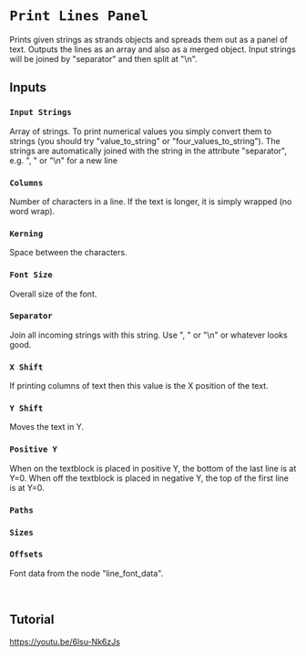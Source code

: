 # `Print Lines Panel`
Prints given strings as strands objects and spreads them out as a panel of text.
Outputs the lines as an array and also as a merged object.
Input strings will be joined by "separator" and then split at "\n".

## Inputs

### `Input Strings`
Array of strings. To print numerical values you simply convert them to strings (you should try "value_to_string" or "four_values_to_string").
The strings are automatically joined with the string in the attribute "separator", e.g. ", " or "\n" for a new line

### `Columns`
Number of characters in a line. If the text is longer, it is simply wrapped (no word wrap).

### `Kerning`
Space between the characters.

### `Font Size`
Overall size of the font.

### `Separator`
Join all incoming strings with this string.
Use ", " or "\n" or whatever looks good.

### `X Shift`
If printing columns of text then this value is the X position of the text.

### `Y Shift`
Moves the text in Y.

### `Positive Y`
When on the textblock is placed in positive Y, the bottom of the last line is at Y=0.
When off the textblock is placed in negative Y, the top of the first line is at Y=0.

### `Paths`
### `Sizes`
### `Offsets`
Font data from the node "line_font_data".


<br>


## Tutorial

https://youtu.be/6lsu-Nk6zJs
<br><br>



